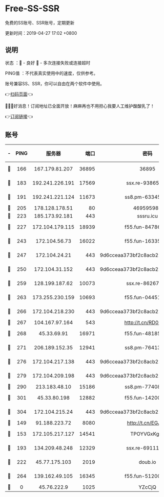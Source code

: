 # Free-SS-SSR

免费的SS账号、SSR账号，定期更新

更新时间：2019-04-27 17:02 +0800

## 说明

状态     ：🙂 - 良好 🙁 - 多次连接失败或连接超时

PING值   ：不代表真实使用中的速度，仅供参考。

账号兼容SS、SSR，你可以自由在两个软件中使用。

👉[扫码页面](https://liesauer.github.io/Free-SS-SSR/)👈

🎉🎉🎉好消息！订阅地址已全面开放！麻麻再也不用担心我要人工维护酸酸乳了！

👉[订阅链接](https://www.liesauer.net/yogurt/subscribe?ACCESS_TOKEN=DAYxR3mMaZAsaqUb)👈

## 账号

|-|PING|服务器|端口|密码|加密方式|区域|
|:----:|:----:|:-----:|-----:|:----:|:----:|:----:|
|🙂|166|167.179.81.207|36895|36895|aes-256-cfb|JP|
|🙂|183|192.241.226.191|17569|ssx.re-93865244|aes-256-cfb|US|
|🙂|191|192.241.221.124|11673|ss8.pm-63345432|aes-256-cfb|US|
|🙂|205|178.128.178.51|80|469595985|chacha20|US|
|🙂|223|185.173.92.181|443|sssru.icu|rc4-md5|RU|
|🙂|227|172.104.179.115|18939|f55.fun-84786774|aes-256-cfb|SG|
|🙂|243|172.104.56.73|16022|f55.fun-16335586|aes-256-cfb|SG|
|🙂|247|172.104.24.21|443|9d6cceaa373bf2c8acb22e60b6a58be6|aes-256-cfb|US|
|🙂|250|172.104.31.152|443|9d6cceaa373bf2c8acb22e60b6a58be6|aes-256-cfb|US|
|🙂|259|128.199.187.62|10073|ssx.re-86267406|aes-256-cfb|SG|
|🙂|263|173.255.230.159|10693|f55.fun-04451373|aes-256-cfb|US|
|🙂|266|172.104.218.230|443|9d6cceaa373bf2c8acb22e60b6a58be6|aes-256-cfb|US|
|🙂|267|104.167.97.164|543|http://t.cn/RD0D7sx|rc4-md5|CA|
|🙂|268|45.33.69.91|16971|f55.fun-48185510|aes-256-cfb|US|
|🙂|271|206.189.152.35|12941|ss8.pm-76413871|aes-256-cfb|SG|
|🙂|276|172.104.217.138|443|9d6cceaa373bf2c8acb22e60b6a58be6|aes-256-cfb|US|
|🙂|279|172.104.209.198|443|9d6cceaa373bf2c8acb22e60b6a58be6|aes-256-cfb|US|
|🙂|290|213.183.48.10|15186|ss8.pm-77408215|rc4-md5|RU|
|🙂|301|45.33.80.198|12882|f55.fun-14200108|aes-256-cfb|US|
|🙂|304|172.104.215.24|443|9d6cceaa373bf2c8acb22e60b6a58be6|aes-256-cfb|US|
|🙂|149|91.188.223.72|8080|http://t.cn/EGJIyrl|rc4-md5|RU|
|🙂|153|172.105.217.127|14541|TPOYVGxKglpi|aes-256-cfb|JP|
|🙂|193|134.209.48.248|12329|ssx.re-69111768|aes-256-cfb|US|
|🙂|222|45.77.175.103|2019|doub.io|aes-128-ctr|SG|
|🙂|264|139.162.49.105|16345|f55.fun-51200650|aes-256-cfb|SG|
|🙁|0|45.76.222.9|1025|YZcCjQ|rc4-md5|JP|
